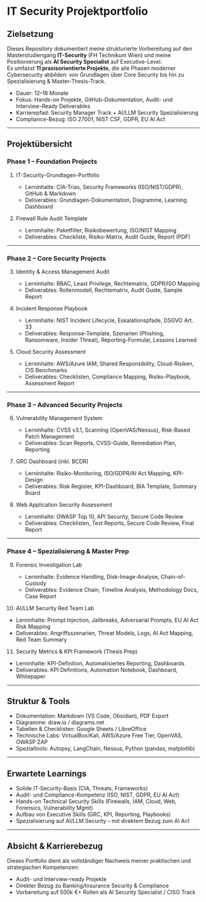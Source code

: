 # IT Security Projektportfolio

## Zielsetzung
Dieses Repository dokumentiert meine strukturierte Vorbereitung auf den Masterstudiengang **IT-Security** (FH Technikum Wien) und meine Positionierung als **AI Security Specialist** auf Executive-Level.  
Es umfasst **11 praxisorientierte Projekte**, die alle Phasen moderner Cybersecurity abbilden: von Grundlagen über Core Security bis hin zu Spezialisierung & Master-Thesis-Track.  

- Dauer: 12–18 Monate  
- Fokus: Hands-on Projekte, GitHub-Dokumentation, Audit- und Interview-Ready Deliverables  
- Karrierepfad: Security Manager Track + AI/LLM Security Spezialisierung  
- Compliance-Bezug: ISO 27001, NIST CSF, GDPR, EU AI Act  

---

## Projektübersicht

### Phase 1 – Foundation Projects
1. IT-Security-Grundlagen-Portfolio  
   - Lerninhalte: CIA-Trias, Security Frameworks (ISO/NIST/GDPR), GitHub & Markdown  
   - Deliverables: Grundlagen-Dokumentation, Diagramme, Learning Dashboard  

2. Firewall Rule Audit Template  
   - Lerninhalte: Paketfilter, Risikobewertung, ISO/NIST Mapping  
   - Deliverables: Checkliste, Risiko-Matrix, Audit Guide, Report (PDF)  

---

### Phase 2 – Core Security Projects
3. Identity & Access Management Audit  
   - Lerninhalte: RBAC, Least Privilege, Rechtematrix, GDPR/ISO Mapping  
   - Deliverables: Rollenmodell, Rechtematrix, Audit Guide, Sample Report  

4. Incident Response Playbook  
   - Lerninhalte: NIST Incident Lifecycle, Eskalationspfade, DSGVO Art. 33  
   - Deliverables: Response-Template, Szenarien (Phishing, Ransomware, Insider Threat), Reporting-Formular, Lessons Learned  

5. Cloud Security Assessment  
   - Lerninhalte: AWS/Azure IAM, Shared Responsibility, Cloud-Risiken, CIS Benchmarks  
   - Deliverables: Checklisten, Compliance Mapping, Risiko-Playbook, Assessment Report  

---

### Phase 3 – Advanced Security Projects
6. Vulnerability Management System  
   - Lerninhalte: CVSS v3.1, Scanning (OpenVAS/Nessus), Risk-Based Patch Management  
   - Deliverables: Scan Reports, CVSS-Guide, Remediation Plan, Reporting  

7. GRC Dashboard (inkl. BCDR)  
   - Lerninhalte: Risiko-Monitoring, ISO/GDPR/AI Act Mapping, KPI-Design  
   - Deliverables: Risk Register, KPI-Dashboard, BIA Template, Summary Board  

8. Web Application Security Assessment  
   - Lerninhalte: OWASP Top 10, API Security, Secure Code Review  
   - Deliverables: Checklisten, Test Reports, Secure Code Review, Final Report  

---

### Phase 4 – Spezialisierung & Master Prep
9. Forensic Investigation Lab  
   - Lerninhalte: Evidence Handling, Disk-Image-Analyse, Chain-of-Custody  
   - Deliverables: Evidence Chain, Timeline Analysis, Methodology Docs, Case Report  

10. AI/LLM Security Red Team Lab  
   - Lerninhalte: Prompt Injection, Jailbreaks, Adversarial Prompts, EU AI Act Risk Mapping  
   - Deliverables: Angriffsszenarien, Threat Models, Logs, AI Act Mapping, Red Team Summary  

11. Security Metrics & KPI Framework (Thesis Prep)  
   - Lerninhalte: KPI-Definition, Automatisiertes Reporting, Dashboards  
   - Deliverables: KPI Definitions, Automation Notebook, Dashboard, Whitepaper  

---

## Struktur & Tools
- Dokumentation: Markdown (VS Code, Obsidian), PDF Export  
- Diagramme: draw.io / diagrams.net  
- Tabellen & Checklisten: Google Sheets / LibreOffice  
- Technische Labs: VirtualBox/Kali, AWS/Azure Free Tier, OpenVAS, OWASP ZAP  
- Spezialtools: Autopsy, LangChain, Nessus, Python (pandas, matplotlib)  

---

## Erwartete Learnings
- Solide IT-Security-Basis (CIA, Threats, Frameworks)  
- Audit- und Compliance-Kompetenz (ISO, NIST, GDPR, EU AI Act)  
- Hands-on Technical Security Skills (Firewalls, IAM, Cloud, Web, Forensics, Vulnerability Mgmt)  
- Aufbau von Executive Skills (GRC, KPI, Reporting, Playbooks)  
- Spezialisierung auf AI/LLM Security – mit direktem Bezug zum AI Act  

---

## Absicht & Karrierebezug
Dieses Portfolio dient als vollständiger Nachweis meiner praktischen und strategischen Kompetenzen:  
- Audit- und Interview-ready Projekte  
- Direkter Bezug zu Banking/Insurance Security & Compliance  
- Vorbereitung auf 500k €+ Rollen als AI Security Specialist / CISO Track  
